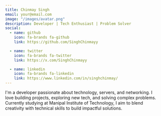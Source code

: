 ```yaml
---
title: Chinmay Singh
email: your@email.com
image: "/images/avatar.png"
description: Developer | Tech Enthusiast | Problem Solver
social:
  - name: github
    icon: fa-brands fa-github
    link: https://github.com/SinghChinmayy

  - name: twitter
    icon: fa-brands fa-twitter
    link: https://x.com/SinghChinmayy

  - name: linkedin
    icon: fa-brands fa-linkedin
    link: https://www.linkedin.com/in/singhchinmay/
---
```


I'm a developer passionate about technology, servers, and networking. I love building projects, exploring new tech, and solving complex problems. Currently studying at Manipal Institute of Technology, I aim to blend creativity with technical skills to build impactful solutions.
